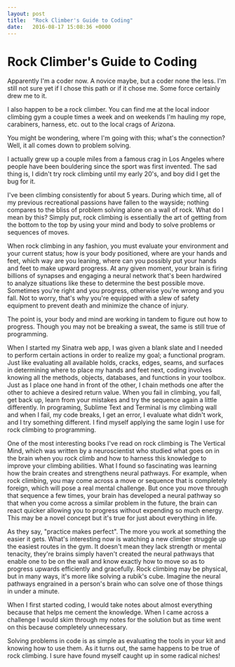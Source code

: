 ```yaml
---
layout: post
title:  "Rock Climber's Guide to Coding"
date:   2016-08-17 15:08:36 +0000
---
```



# Rock Climber's Guide to Coding

Apparently I'm a coder now. A novice maybe, but a coder none the less. I'm still not sure yet if I chose this path or if it chose me. Some force certainly drew me to it. 

I also happen to be a rock climber. You can find me at the local indoor climbing gym a couple times a week and on weekends I'm hauling my rope, carabiners, harness, etc. out to the local crags of Arizona. 

You might be wondering, where I'm going with this; what's the connection? Well, it all comes down to problem solving. 

I actually grew up a couple miles from a famous crag in Los Angeles where people have been bouldering since the sport was first invented. The sad thing is, I didn't try rock climbing until my early 20's, and boy did I get the bug for it. 

I've been climbing consistently for about 5 years. During which time, all of my previous recreational passions have fallen to the wayside; nothing compares to the bliss of problem solving alone on a wall of rock. What do I mean by this? Simply put, rock climbing is essentially the art of getting from the bottom to the top by using your mind and body to solve problems or sequences of moves. 

When rock climbing in any fashion, you must evaluate your environment and your current status; how is your body positioned, where are your hands and feet, which way are you leaning, where can you possibly put your hands and feet to make upward progress. At any given moment, your brain is firing billions of synapses and engaging a neural network that's been hardwired to analyze situations like these to determine the best possible move. Sometimes you're right and you progress, otherwise you're wrong and you fall. Not to worry, that's why you're equipped with a slew of safety equipment to prevent death and minimize the chance of injury.

The point is, your body and mind are working in tandem to figure out how to progress. Though you may not be breaking a sweat, the same is still true of programming.

When I started my Sinatra web app, I was given a blank slate and I needed to perform certain actions in order to realize my goal; a functional program. Just like evaluating all available holds, cracks, edges, seams, and surfaces in determining where to place my hands and feet next, coding involves knowing all the methods, objects, databases, and functions in your toolbox. Just as I place one hand in front of the other, I chain methods one after the other to achieve a desired return value. When you fail in climbing, you fall, get back up, learn from your mistakes and try the sequence again a little differently. In programing, Sublime Text and Terminal is my climbing wall and when I fail, my code breaks, I get an error, I evaluate what didn't work, and I try something different. I find myself applying the same login I use for rock climbing to programming. 

One of the most interesting books I've read on rock climbing is The Vertical Mind, which was written by a neuroscientist who studied what goes on in the brain when you rock climb and how to harness this knowledge to improve your climbing abilities. What I found so fascinating was learning how the brain creates and strengthens neural pathways. For example, when rock climbing, you may come across a move or sequence that is completely foreign, which will pose a real mental challenge. But once you move through that sequence a few times, your brain has developed a neural pathway so that when you come across a similar problem in the future, the brain can react quicker allowing you to progress without expending so much energy. This may be a novel concept but it's true for just about everything in life. 

As they say, "practice makes perfect". The more you work at something the easier it gets. What's interesting now is watching a new climber struggle up the easiest routes in the gym. It doesn't mean they lack strength or mental tenacity, they're brains simply haven't created the neural pathways that enable one to be on the wall and know exactly how to move so as to progress upwards efficiently and gracefully. Rock climbing may be physical, but in many ways, it's more like solving a rubik's cube. Imagine the neural pathways engrained in a person's brain who can solve one of those things in under a minute. 

When I first started coding, I would take notes about almost everything because that helps me cement the knowledge. When I came across a challenge I would skim through my notes for the solution but as time went on this because completely unnecessary. 

Solving problems in code is as simple as evaluating the tools in your kit and knowing how to use them. As it turns out, the same happens to be true of rock climbing. I sure have found myself caught up in some radical niches!
